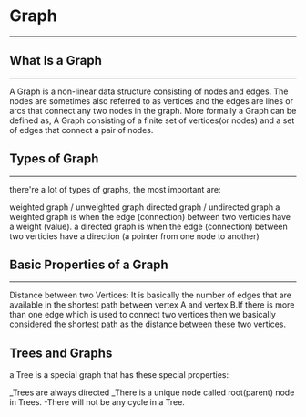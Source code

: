 # Graph
------
## What Is a Graph
------
A Graph is a non-linear data structure consisting of nodes and edges. The nodes are sometimes also referred to as vertices and the edges are lines or arcs that connect any two nodes in the graph. More formally a Graph can be defined as, A Graph consisting of a finite set of vertices(or nodes) and a set of edges that connect a pair of nodes.
## Types of Graph
-----
there're a lot of types of graphs, the most important are:

weighted graph / unweighted graph
directed graph / undirected graph
a weighted graph is when the edge (connection) between two verticies have a weight (value). a directed graph is when the edge (connection) between two verticies have a direction (a pointer from one node to another)

## Basic Properties of a Graph
----------
Distance between two Vertices: It is basically the number of edges that are available in the shortest path between vertex A and vertex B.If there is more than one edge which is used to connect two vertices then we basically considered the shortest path as the distance between these two vertices.
## Trees and Graphs
a Tree is a special graph that has these special properties:

_Trees are always directed
_There is a unique node called root(parent) node in Trees.
-There will not be any cycle in a Tree.
